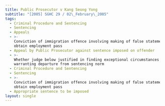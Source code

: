 ```yaml
---
title: Public Prosecutor v Kang Seong Yong
subtitle: "[2005] SGHC 29 / 02\_February\_2005"
tags:
  - Criminal Procedure and Sentencing
  - Sentencing
  - Appeals
  - >-
    Conviction of immigration offence involving making of false statement to
    obtain employment pass
  - Appeal by Public Prosecutor against sentence imposed on offender
  - >-
    Whether judge below justified in finding exceptional circumstances
    warranting departure from sentencing norm
  - Criminal Procedure and Sentencing
  - Sentencing
  - >-
    Conviction of immigration offence involving making of false statement to
    obtain employment pass
  - Appropriate sentence to be imposed
layout: single
---
```


